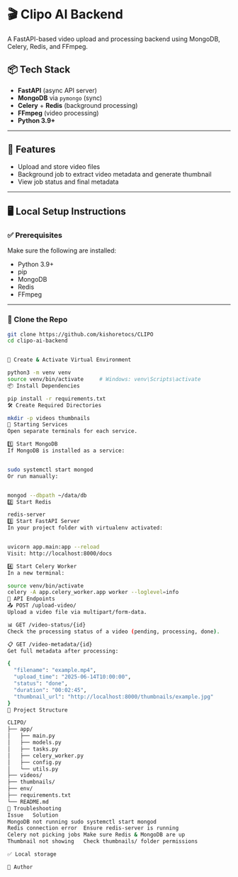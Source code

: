 # 🎬 Clipo AI Backend

A FastAPI-based video upload and processing backend using MongoDB, Celery, Redis, and FFmpeg.

## 📦 Tech Stack

- **FastAPI** (async API server)
- **MongoDB** via `pymongo` (sync)
- **Celery** + **Redis** (background processing)
- **FFmpeg** (video processing)
- **Python 3.9+**

---

## 🚀 Features

- Upload and store video files
- Background job to extract video metadata and generate thumbnail
- View job status and final metadata

---

## 🖥️ Local Setup Instructions

### ✅ Prerequisites

Make sure the following are installed:

- Python 3.9+
- pip
- MongoDB
- Redis
- FFmpeg

---

### 📁 Clone the Repo

```bash
git clone https://github.com/kishoretocs/CLIPO
cd clipo-ai-backend


🧪 Create & Activate Virtual Environment

python3 -m venv venv
source venv/bin/activate     # Windows: venv\Scripts\activate
📦 Install Dependencies

pip install -r requirements.txt
🛠️ Create Required Directories

mkdir -p videos thumbnails
🧱 Starting Services
Open separate terminals for each service.

1️⃣ Start MongoDB
If MongoDB is installed as a service:


sudo systemctl start mongod
Or run manually:


mongod --dbpath ~/data/db
2️⃣ Start Redis

redis-server
3️⃣ Start FastAPI Server
In your project folder with virtualenv activated:


uvicorn app.main:app --reload
Visit: http://localhost:8000/docs

4️⃣ Start Celery Worker
In a new terminal:

source venv/bin/activate
celery -A app.celery_worker.app worker --loglevel=info
🧪 API Endpoints
📤 POST /upload-video/
Upload a video file via multipart/form-data.

📊 GET /video-status/{id}
Check the processing status of a video (pending, processing, done).

📋 GET /video-metadata/{id}
Get full metadata after processing:

{
  "filename": "example.mp4",
  "upload_time": "2025-06-14T10:00:00",
  "status": "done",
  "duration": "00:02:45",
  "thumbnail_url": "http://localhost:8000/thumbnails/example.jpg"
}
🧾 Project Structure

CLIPO/
├── app/
│   ├── main.py
│   ├── models.py
│   ├── tasks.py
│   ├── celery_worker.py
│   ├── config.py
│   └── utils.py
├── videos/
├── thumbnails/
├── env/
├── requirements.txt
└── README.md
🐞 Troubleshooting
Issue	Solution
MongoDB not running	sudo systemctl start mongod
Redis connection error	Ensure redis-server is running
Celery not picking jobs	Make sure Redis & MongoDB are up
Thumbnail not showing	Check thumbnails/ folder permissions

✅ Local storage

👤 Author

```
